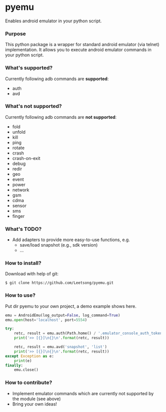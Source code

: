 pyemu
=====

Enables android emulator in your python script.

### Purpose

This python package is a wrapper for standard android emulator (via telnet) implementation. It allows you to execute android emulator commands in your python script.

### What's supported?

Currently following adb commands are **supported**:
* auth
* avd

### What's not supported?

Currently following adb commands are **not supported**:

* fold
* unfold
* kill
* ping
* rotate
* crash
* crash-on-exit
* debug
* redir
* geo
* event
* power
* network
* gsm
* cdma
* sensor
* sms
* finger

### What's TODO?

* Add adapters to provide more easy-to-use functions, e.g.
    * save/load snapshot (e.g., sdk version)
    * ...

### How to install?

Download with help of git:

```
$ git clone https://github.com/Leetsong/pyemu.git
```

### How to use?

Put dir pyemu to your own project, a demo example shows here.

``` python
emu = AndroidEmu(log_output=False, log_command=True)
emu.open(host='localhost', port=5554)

try:
    retc, result = emu.auth(Path.home() / '.emulator_console_auth_token')
    print('>> [{}]\n{}\n'.format(retc, result))

    retc, result = emu.avd('snapshot', 'list')
    print('>> [{}]\n{}\n'.format(retc, result))
except Exception as e:
    print(e)
finally:
    emu.close()
```

### How to contribute?

* Implement emulator commands which are currently not supported by the module (see above)
* Bring your own ideas!

